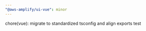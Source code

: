 ```yaml
---
"@aws-amplify/ui-vue": minor
---
```


chore(vue): migrate to standardized tsconfig and align exports test
